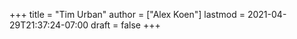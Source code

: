 +++
title = "Tim Urban"
author = ["Alex Koen"]
lastmod = 2021-04-29T21:37:24-07:00
draft = false
+++
